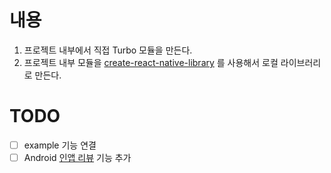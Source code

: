 # 내용

1. 프로젝트 내부에서 직접 Turbo 모듈을 만든다.
2. 프로젝트 내부 모듈을 [create-react-native-library](https://callstack.github.io/react-native-builder-bob/create) 를 사용해서 로컬 라이브러리로 만든다.

# TODO

- [ ] example 기능 연결
- [ ] Android [인앱 리뷰](https://developer.android.com/guide/playcore/in-app-review/kotlin-java?hl=ko#kotlin) 기능 추가
